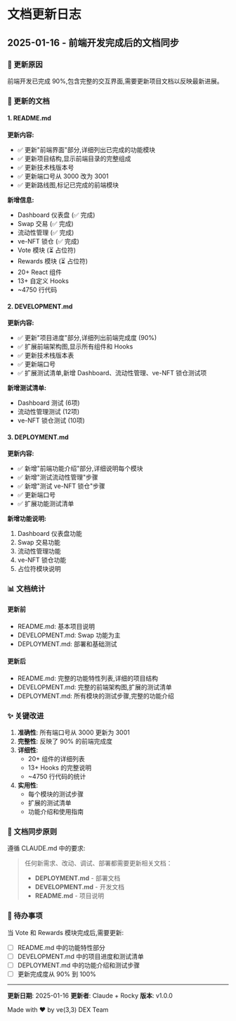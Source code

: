 # 文档更新日志

## 2025-01-16 - 前端开发完成后的文档同步

### 📝 更新原因
前端开发已完成 90%,包含完整的交互界面,需要更新项目文档以反映最新进展。

### 📄 更新的文档

#### 1. README.md
**更新内容:**
- ✅ 更新"前端界面"部分,详细列出已完成的功能模块
- ✅ 更新项目结构,显示前端目录的完整组成
- ✅ 更新技术栈版本号
- ✅ 更新端口号从 3000 改为 3001
- ✅ 更新路线图,标记已完成的前端模块

**新增信息:**
- Dashboard 仪表盘 (✅ 完成)
- Swap 交易 (✅ 完成)
- 流动性管理 (✅ 完成)
- ve-NFT 锁仓 (✅ 完成)
- Vote 模块 (⏳ 占位符)
- Rewards 模块 (⏳ 占位符)
- 20+ React 组件
- 13+ 自定义 Hooks
- ~4750 行代码

#### 2. DEVELOPMENT.md
**更新内容:**
- ✅ 更新"项目进度"部分,详细列出前端完成度 (90%)
- ✅ 扩展前端架构图,显示所有组件和 Hooks
- ✅ 更新技术栈版本表
- ✅ 更新端口号
- ✅ 扩展测试清单,新增 Dashboard、流动性管理、ve-NFT 锁仓测试项

**新增测试清单:**
- Dashboard 测试 (6项)
- 流动性管理测试 (12项)
- ve-NFT 锁仓测试 (10项)

#### 3. DEPLOYMENT.md
**更新内容:**
- ✅ 新增"前端功能介绍"部分,详细说明每个模块
- ✅ 新增"测试流动性管理"步骤
- ✅ 新增"测试 ve-NFT 锁仓"步骤
- ✅ 更新端口号
- ✅ 扩展功能测试清单

**新增功能说明:**
1. Dashboard 仪表盘功能
2. Swap 交易功能
3. 流动性管理功能
4. ve-NFT 锁仓功能
5. 占位符模块说明

### 📊 文档统计

#### 更新前
- README.md: 基本项目说明
- DEVELOPMENT.md: Swap 功能为主
- DEPLOYMENT.md: 部署和基础测试

#### 更新后
- README.md: 完整的功能特性列表,详细的项目结构
- DEVELOPMENT.md: 完整的前端架构图,扩展的测试清单
- DEPLOYMENT.md: 所有模块的测试步骤,完整的功能介绍

### ✨ 关键改进

1. **准确性**: 所有端口号从 3000 更新为 3001
2. **完整性**: 反映了 90% 的前端完成度
3. **详细性**:
   - 20+ 组件的详细列表
   - 13+ Hooks 的完整说明
   - ~4750 行代码的统计
4. **实用性**:
   - 每个模块的测试步骤
   - 扩展的测试清单
   - 功能介绍和使用指南

### 🎯 文档同步原则

遵循 CLAUDE.md 中的要求:
> 任何新需求、改动、调试、部署都需要更新相关文档：
> - **DEPLOYMENT.md** - 部署文档
> - **DEVELOPMENT.md** - 开发文档
> - **README.md** - 项目说明

### 📌 待办事项

当 Vote 和 Rewards 模块完成后,需要更新:
- [ ] README.md 中的功能特性部分
- [ ] DEVELOPMENT.md 中的项目进度和测试清单
- [ ] DEPLOYMENT.md 中的功能介绍和测试步骤
- [ ] 更新完成度从 90% 到 100%

---

**更新日期**: 2025-01-16
**更新者**: Claude + Rocky
**版本**: v1.0.0

Made with ❤️ by ve(3,3) DEX Team
